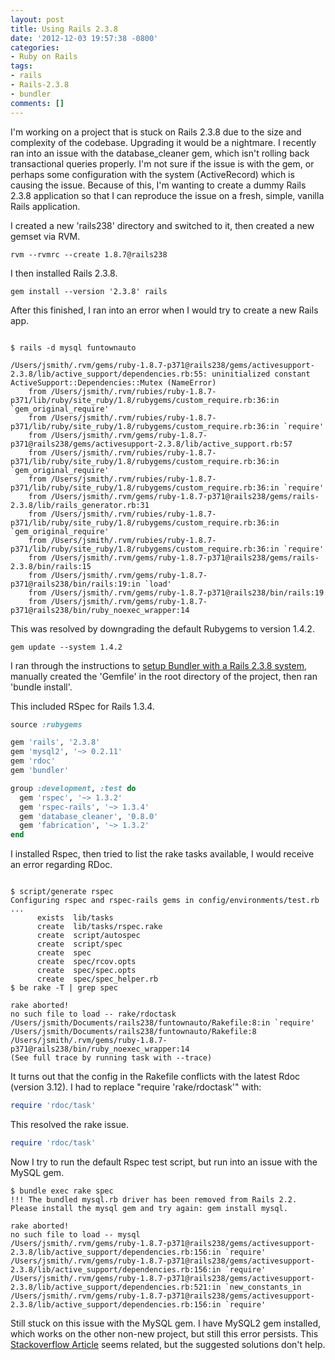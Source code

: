 ```yaml
---
layout: post
title: Using Rails 2.3.8
date: '2012-12-03 19:57:38 -0800'
categories:
- Ruby on Rails
tags:
- rails
- Rails-2.3.8
- bundler
comments: []
---
```


I'm working on a project that is stuck on Rails 2.3.8 due to the size and
complexity of the codebase. Upgrading it would be a nightmare. I recently ran
into an issue with the database_cleaner gem, which isn't rolling back
transactional queries properly. I'm not sure if the issue is with the gem, or
perhaps some configuration with the system (ActiveRecord) which is causing the
issue. Because of this, I'm wanting to create a dummy Rails 2.3.8 application
so that I can reproduce the issue on a fresh, simple, vanilla Rails application.

I created a new 'rails238' directory and switched to it, then created a new
gemset via RVM.
<!--more-->

``` shell
rvm --rvmrc --create 1.8.7@rails238
```

I then installed Rails 2.3.8.

``` shell
gem install --version '2.3.8' rails
```

After this finished, I ran into an error when I would try to create a new Rails
app.

``` shell

$ rails -d mysql funtownauto

/Users/jsmith/.rvm/gems/ruby-1.8.7-p371@rails238/gems/activesupport-2.3.8/lib/active_support/dependencies.rb:55: uninitialized constant ActiveSupport::Dependencies::Mutex (NameError)
    from /Users/jsmith/.rvm/rubies/ruby-1.8.7-p371/lib/ruby/site_ruby/1.8/rubygems/custom_require.rb:36:in `gem_original_require'
    from /Users/jsmith/.rvm/rubies/ruby-1.8.7-p371/lib/ruby/site_ruby/1.8/rubygems/custom_require.rb:36:in `require'
    from /Users/jsmith/.rvm/gems/ruby-1.8.7-p371@rails238/gems/activesupport-2.3.8/lib/active_support.rb:57
    from /Users/jsmith/.rvm/rubies/ruby-1.8.7-p371/lib/ruby/site_ruby/1.8/rubygems/custom_require.rb:36:in `gem_original_require'
    from /Users/jsmith/.rvm/rubies/ruby-1.8.7-p371/lib/ruby/site_ruby/1.8/rubygems/custom_require.rb:36:in `require'
    from /Users/jsmith/.rvm/gems/ruby-1.8.7-p371@rails238/gems/rails-2.3.8/lib/rails_generator.rb:31
    from /Users/jsmith/.rvm/rubies/ruby-1.8.7-p371/lib/ruby/site_ruby/1.8/rubygems/custom_require.rb:36:in `gem_original_require'
    from /Users/jsmith/.rvm/rubies/ruby-1.8.7-p371/lib/ruby/site_ruby/1.8/rubygems/custom_require.rb:36:in `require'
    from /Users/jsmith/.rvm/gems/ruby-1.8.7-p371@rails238/gems/rails-2.3.8/bin/rails:15
    from /Users/jsmith/.rvm/gems/ruby-1.8.7-p371@rails238/bin/rails:19:in `load'
    from /Users/jsmith/.rvm/gems/ruby-1.8.7-p371@rails238/bin/rails:19
    from /Users/jsmith/.rvm/gems/ruby-1.8.7-p371@rails238/bin/ruby_noexec_wrapper:14
```

This was resolved by downgrading the default Rubygems to version 1.4.2.

``` shell
gem update --system 1.4.2
```

I ran through the instructions to [setup Bundler with a Rails 2.3.8 system],
manually created the 'Gemfile' in the root directory of the project, then ran
'bundle install'.

This included RSpec for Rails 1.3.4.

[setup Bundler with a Rails 2.3.8 system]: http://gembundler.com/rails23.html

``` ruby
source :rubygems

gem 'rails', '2.3.8'
gem 'mysql2', '~> 0.2.11'
gem 'rdoc'
gem 'bundler'

group :development, :test do
  gem 'rspec', '~> 1.3.2'
  gem 'rspec-rails', '~> 1.3.4'
  gem 'database_cleaner', '0.8.0'
  gem 'fabrication', '~> 1.3.2'
end
```

I installed Rspec, then tried to list the rake tasks available, I would receive
an error regarding RDoc.

``` shell

$ script/generate rspec
Configuring rspec and rspec-rails gems in config/environments/test.rb ...
      exists  lib/tasks
      create  lib/tasks/rspec.rake
      create  script/autospec
      create  script/spec
      create  spec
      create  spec/rcov.opts
      create  spec/spec.opts
      create  spec/spec_helper.rb
$ be rake -T | grep spec

rake aborted!
no such file to load -- rake/rdoctask
/Users/jsmith/Documents/rails238/funtownauto/Rakefile:8:in `require'
/Users/jsmith/Documents/rails238/funtownauto/Rakefile:8
/Users/jsmith/.rvm/gems/ruby-1.8.7-p371@rails238/bin/ruby_noexec_wrapper:14
(See full trace by running task with --trace)
```

It turns out that the config in the Rakefile conflicts with the latest Rdoc
(version 3.12). I had to replace "require 'rake/rdoctask'" with:

``` ruby
require 'rdoc/task'
```

This resolved the rake issue.

``` ruby
require 'rdoc/task'
```

Now I try to run the default Rspec test script, but run into an issue with the
MySQL gem.

``` shell
$ bundle exec rake spec
!!! The bundled mysql.rb driver has been removed from Rails 2.2. Please install the mysql gem and try again: gem install mysql.

rake aborted!
no such file to load -- mysql
/Users/jsmith/.rvm/gems/ruby-1.8.7-p371@rails238/gems/activesupport-2.3.8/lib/active_support/dependencies.rb:156:in `require'
/Users/jsmith/.rvm/gems/ruby-1.8.7-p371@rails238/gems/activesupport-2.3.8/lib/active_support/dependencies.rb:156:in `require'
/Users/jsmith/.rvm/gems/ruby-1.8.7-p371@rails238/gems/activesupport-2.3.8/lib/active_support/dependencies.rb:521:in `new_constants_in
/Users/jsmith/.rvm/gems/ruby-1.8.7-p371@rails238/gems/activesupport-2.3.8/lib/active_support/dependencies.rb:156:in `require'
```

Still stuck on this issue with the MySQL gem. I have MySQL2 gem installed,
which works on the other non-new project, but still this error persists. This
[Stackoverflow Article] seems related, but the suggested solutions don't help.

[Stackoverflow Article]: http://stackoverflow.com/questions/991708/rails-mysql-and-snow-leopard

